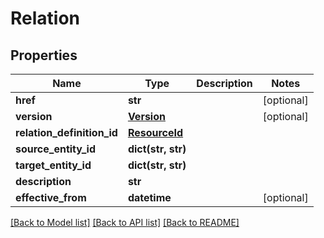 # Relation

## Properties
Name | Type | Description | Notes
------------ | ------------- | ------------- | -------------
**href** | **str** |  | [optional] 
**version** | [**Version**](Version.md) |  | [optional] 
**relation_definition_id** | [**ResourceId**](ResourceId.md) |  | 
**source_entity_id** | **dict(str, str)** |  | 
**target_entity_id** | **dict(str, str)** |  | 
**description** | **str** |  | 
**effective_from** | **datetime** |  | [optional] 

[[Back to Model list]](../README.md#documentation-for-models) [[Back to API list]](../README.md#documentation-for-api-endpoints) [[Back to README]](../README.md)


